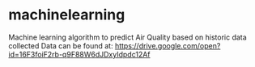 # machinelearning
Machine learning algorithm to predict Air Quality based on historic data collected
Data can be found at:
https://drive.google.com/open?id=16F3foiF2rb-q9F88W6dJDxyIdpdc12Af 
